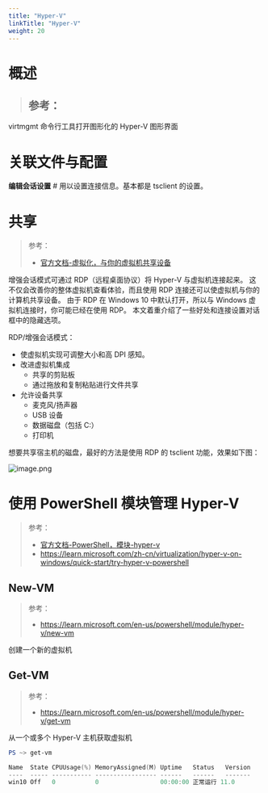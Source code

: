 ```yaml
---
title: "Hyper-V"
linkTitle: "Hyper-V"
weight: 20
---
```


# 概述
> 参考：
> -

virtmgmt 命令行工具打开图形化的 Hyper-V 图形界面

# 关联文件与配置

**编辑会话设置** # 用以设置连接信息。基本都是 tsclient 的设置。


# 共享
> 参考：
> - [官方文档-虚拟化，与你的虚拟机共享设备](https://learn.microsoft.com/zh-cn/virtualization/hyper-v-on-windows/user-guide/enhanced-session-mode)

增强会话模式可通过 RDP（远程桌面协议）将 Hyper-V 与虚拟机连接起来。 这不仅会改善你的整体虚拟机查看体验，而且使用 RDP 连接还可以使虚拟机与你的计算机共享设备。 由于 RDP 在 Windows 10 中默认打开，所以与 Windows 虚拟机连接时，你可能已经在使用 RDP。 本文着重介绍了一些好处和连接设置对话框中的隐藏选项。

RDP/增强会话模式：

-   使虚拟机实现可调整大小和高 DPI 感知。
-   改进虚拟机集成
    -   共享的剪贴板
    -   通过拖放和复制粘贴进行文件共享
-   允许设备共享
    -   麦克风/扬声器
    -   USB 设备
    -   数据磁盘（包括 C:）
    -   打印机

想要共享宿主机的磁盘，最好的方法是使用 RDP 的 tsclient 功能，效果如下图：

![image.png](https://notes-learning.oss-cn-beijing.aliyuncs.com/0-picgo/20230209155050.png)


# 使用 PowerShell 模块管理 Hyper-V
> 参考：
> - [官方文档-PowerShell，模块-hyper-v](https://learn.microsoft.com/en-us/powershell/module/hyper-v/index)
> - https://learn.microsoft.com/zh-cn/virtualization/hyper-v-on-windows/quick-start/try-hyper-v-powershell


## New-VM
> 参考：
> - https://learn.microsoft.com/en-us/powershell/module/hyper-v/new-vm

创建一个新的虚拟机

## Get-VM
> 参考：
> - https://learn.microsoft.com/en-us/powershell/module/hyper-v/get-vm

从一个或多个 Hyper-V 主机获取虚拟机

```powershell
PS ~> get-vm

Name  State CPUUsage(%) MemoryAssigned(M) Uptime   Status   Version
----  ----- ----------- ----------------- ------   ------   -------
win10 Off   0           0                 00:00:00 正常运行 11.0
```